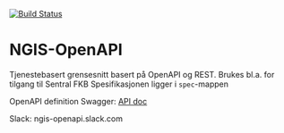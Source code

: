 [![Build Status](https://travis-ci.org/kartverket/SFKB-API.svg?branch=master)](https://travis-ci.org/kartverket/SFKB-API)

# NGIS-OpenAPI
Tjenestebasert grensesnitt basert på OpenAPI og REST.
Brukes bl.a. for tilgang til Sentral FKB
Spesifikasjonen ligger i `spec`-mappen

OpenAPI definition Swagger: [API doc](https://gitcdn.link/repo/kartverket/SFKB-API/master/dist/index.html)

Slack: ngis-openapi.slack.com
